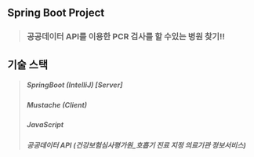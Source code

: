 ## Spring Boot Project

> ### 공공데이터 API를 이용한 PCR 검사를 할 수있는 병원 찾기!!

## 기술 스택
> ##### SpringBoot (IntelliJ) [Server]
> ##### Mustache (Client)
> ##### JavaScript
> ##### 공공데이터 API (건강보험심사평가원_호흡기 진료 지정 의료기관 정보서비스)

##
